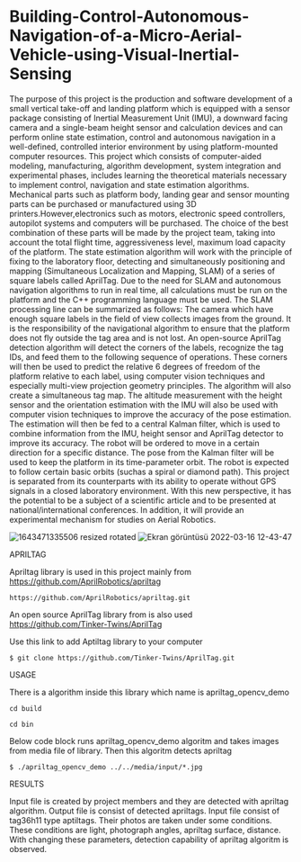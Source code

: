 # Building-Control-Autonomous-Navigation-of-a-Micro-Aerial-Vehicle-using-Visual-Inertial-Sensing

The purpose of this project is the production and software development of a small vertical take-off and landing platform which is equipped with a sensor package consisting of Inertial Measurement Unit (IMU), a downward facing camera and a single-beam height sensor and calculation devices and can perform online state estimation, control and autonomous navigation in a well-defined, controlled interior environment by using platform-mounted computer resources. This project which consists of computer-aided modeling, manufacturing, algorithm development, system integration and experimental phases, includes learning the theoretical materials necessary to implement control, navigation and state estimation algorithms. Mechanical parts such as platform body, landing gear and sensor mounting parts can be purchased or manufactured using 3D printers.However,electronics such as motors, electronic speed controllers, autopilot systems and computers will be purchased. The choice of the best combination of these parts will be made by the project team, taking into account the total flight time, aggressiveness level, maximum load capacity of the platform. The state estimation algorithm will work with the principle of fixing to the laboratory floor, detecting and simultaneously positioning and mapping (Simultaneous Localization and Mapping, SLAM) of a series of square labels called AprilTag. Due to the need for SLAM and autonomous navigation algorithms to run in real time, all calculations must be run on the platform and the C++ programming language must be used. The SLAM processing line can be summarized as follows: The camera which have enough square labels in the field of view collects images from the ground. It is the responsibility of the navigational algorithm to ensure that the platform does not fly outside the tag area and is not lost. An open-source AprilTag detection algorithm will detect the corners of the labels, recognize the tag IDs, and feed them to the following sequence of operations. These corners will then be used to predict the relative 6 degrees of freedom of the platform relative to each label, using computer vision techniques and especially multi-view projection geometry principles. The algorithm will also create a simultaneous tag map. The altitude measurement with the height sensor and the orientation estimation with the IMU will also be used with computer vision techniques to improve the accuracy of the pose estimation. The estimation will then be fed to a central Kalman filter, which is used to combine information from the IMU, height sensor and AprilTag detector to improve its accuracy. The robot will be ordered to move in a certain direction for a specific distance. The pose from the Kalman filter will be used to keep the platform in its time-parameter orbit. The robot is expected to follow certain basic orbits (suchas a spiral or diamond path). This project is separated from its counterparts with its ability to operate without GPS signals in a closed laboratory environment. With this new perspective, it has the potential to be a subject of a scientific article and to be presented at national/international conferences. In addition, it will provide an experimental mechanism for studies on Aerial Robotics.

![1643471335506 resized rotated](https://user-images.githubusercontent.com/101654668/158792035-81c05e28-cd2c-47be-8706-2688fac1d5c1.jpg) ![Ekran görüntüsü 2022-03-16 12-43-47](https://user-images.githubusercontent.com/101654668/158792668-262c2df8-1ce5-482d-8557-84ffd877984f.png)
 

APRILTAG

Apriltag library is used in this project mainly from https://github.com/AprilRobotics/apriltag

```https://github.com/AprilRobotics/apriltag.git```

An open source AprilTag library from is also used https://github.com/Tinker-Twins/AprilTag

Use this link to add Aptiltag library to your computer

```$ git clone https://github.com/Tinker-Twins/AprilTag.git```

USAGE

There is a algorithm inside this library which name is apriltag_opencv_demo

```cd build``` 

```cd bin```

Below code block runs apriltag_opencv_demo algoritm and takes images from media file of library. Then this algoritm detects apriltag 

```$ ./apriltag_opencv_demo ../../media/input/*.jpg```

RESULTS

Input file is created by project members and they are detected with apriltag algorithm. Output file is consist of detected apriltags. Input file consist of tag36h11 type aptiltags. Their photos are taken under some conditions. These conditions are light, photograph angles, apriltag surface, distance. With changing these parameters, detection capability of apriltag algoritm is observed.



